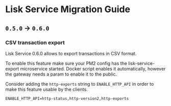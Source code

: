 # Lisk Service Migration Guide

## `0.5.0` -> `0.6.0`

### CSV transaction export

Lisk Service 0.6.0 allows to export transactions in CSV format.

To enable this feature make sure your PM2 config has the lisk-service-export microservice started. Docker script enables it automatically, however the gateway needs a param to enable it to the public.

Consider adding the `http-exports` string to `ENABLE_HTTP_API` in order to make this feature usable by the clients.

`ENABLE_HTTP_API=http-status,http-version2,http-exports`
